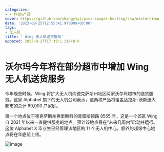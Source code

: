 ```yaml
---
categories:
- - 科技&产品
cover: https://github.com/shangy1yi/picx-images-hosting/raw/master/image.5ze5lhc2q4k0.webp
date: '2023-08-25T12:55:41.979099+08:00'
tags:
- 无人机
title: ' Wing 无人机送货服务'
updated: 2023-8-27T17:19:1.216+8:0
---
```

# 沃尔玛今年将在部分超市中增加 Wing 无人机送货服务

今年晚些时候，Wing 将扩大无人机向德克萨斯州地区两家沃尔玛超市的送货服务。这家 Alphabet 旗下的无人机公司表示，这两项产品将覆盖达拉斯-沃斯堡大都市的总计 60,000 户家庭。

第一个地点位于德克萨斯州弗里斯科的普雷斯顿路 8555 号，这是一个郊区 Wing 自 2021 年以来一直提供服务的地点。预计该地点将在“未来几周内”启动并运行。这位 Alphabet X 毕业生已经管理该地区的 11 个无人机中心。额外的超级中心地点将在年底前上线。

<img src="https://github.com/shangy1yi/picx-images-hosting/raw/master/image.5ze5lhc2q4k0.webp" alt="image" />

